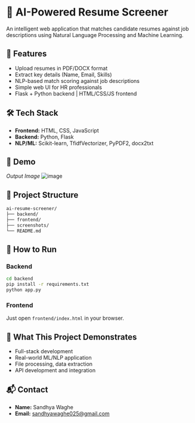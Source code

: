# 🧠 AI-Powered Resume Screener

An intelligent web application that matches candidate resumes against job descriptions using Natural Language Processing and Machine Learning.

## 🚀 Features

- Upload resumes in PDF/DOCX format
- Extract key details (Name, Email, Skills)
- NLP-based match scoring against job descriptions
- Simple web UI for HR professionals
- Flask + Python backend | HTML/CSS/JS frontend

## 🛠️ Tech Stack

- **Frontend:** HTML, CSS, JavaScript
- **Backend:** Python, Flask
- **NLP/ML:** Scikit-learn, TfidfVectorizer, PyPDF2, docx2txt

## 📸 Demo

_Output Image_
![image](https://github.com/user-attachments/assets/5b5625e7-4775-4ebe-b648-05d139eb20b3)


## 📂 Project Structure

```bash
ai-resume-screener/
├── backend/
├── frontend/
├── screenshots/
└── README.md
```

## 🧪 How to Run

### Backend
```bash
cd backend
pip install -r requirements.txt
python app.py
```

### Frontend
Just open `frontend/index.html` in your browser.

## 🎯 What This Project Demonstrates

- Full-stack development
- Real-world ML/NLP application
- File processing, data extraction
- API development and integration

## 📬 Contact

- **Name:** Sandhya Waghe
- **Email:** sandhyawaghe025@gmail.com

